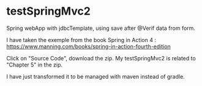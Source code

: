 # testSpringMvc2
Spring webApp with jdbcTemplate, using save after @Verif data from form. 

I have taken the exemple from the book Spring in Action 4 : 
https://www.manning.com/books/spring-in-action-fourth-edition

Click on "Source Code", download the zip. 
My testSpringMvc2 is related to "Chapter 5" in the zip. 

I have just transformed it to be managed with maven instead of gradle. 



